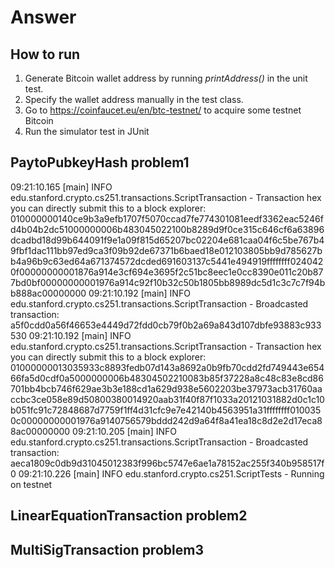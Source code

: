 # Answer
## How to run
1. Generate Bitcoin wallet address by running <i>printAddress()</i> in the unit test.
2. Specify the wallet address manually in the test class.
3. Go to https://coinfaucet.eu/en/btc-testnet/ to acquire some testnet Bitcoin
4. Run the simulator test in JUnit
## PaytoPubkeyHash problem1
09:21:10.165 [main] INFO  edu.stanford.crypto.cs251.transactions.ScriptTransaction - Transaction hex you can directly submit this to a block explorer:
010000000140ce9b3a9efb1707f5070ccad7fe774301081eedf3362eac5246fd4b04b2dc51000000006b483045022100b8289d9f0ce315c646cf6a63896dcadbd18d99b644091f9e1a09f815d65207bc02204e681caa04f6c5be767b49fbf1dac111bb97ed9ca3f09b92de67371b6baed18e012103805bb9d785627bb4a96b9c63ed64a671374572dcded691603137c5441e494919ffffffff0240420f00000000001876a914e3cf694e3695f2c51bc8eec1e0cc8390e011c20b877bd0bf00000000001976a914c92f10b32c50b1805bb8989dc5d1c3c7c7f94bb888ac00000000
09:21:10.192 [main] INFO  edu.stanford.crypto.cs251.transactions.ScriptTransaction - Broadcasted transaction: a5f0cdd0a56f46653e4449d72fdd0cb79f0b2a69a843d107dbfe93883c933530
09:21:10.192 [main] INFO  edu.stanford.crypto.cs251.transactions.ScriptTransaction - Transaction hex you can directly submit this to a block explorer:
01000000013035933c8893fedb07d143a8692a0b9fb70cdd2fd749443e65466fa5d0cdf0a5000000006b48304502210083b85f37228a8c48c83e8cd86701bb4bcb746f629ae3b3e188cd1a629d938e5602203be37973acb31760aaccbc3ce058e89d50800380014920aab31f40f87f1033a20121031882d0c1c10b051fc91c72848687d7759f1ff4d31cfc9e7e42140b4563951a31ffffffff0100350c00000000001976a9140756579bddd242d9a64f8a41ea18c8d2e2d17eca88ac00000000
09:21:10.205 [main] INFO  edu.stanford.crypto.cs251.transactions.ScriptTransaction - Broadcasted transaction: aeca1809c0db9d31045012383f996bc5747e6ae1a78152ac255f340b958517f0
09:21:10.226 [main] INFO  edu.stanford.crypto.cs251.ScriptTests - Running on testnet
## LinearEquationTransaction problem2
## MultiSigTransaction problem3

